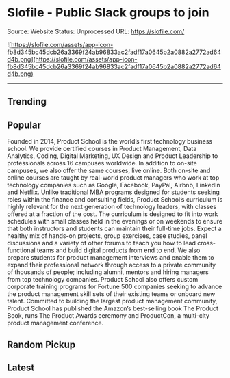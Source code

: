 # Slofile - Public Slack groups to join

Source: Website
Status: Unprocessed
URL: https://slofile.com/

![https://slofile.com/assets/app-icon-fb8d345bc45dcb26a3369f24ab96833ac2fadf17a0645b2a0882a2772ad64d4b.png](https://slofile.com/assets/app-icon-fb8d345bc45dcb26a3369f24ab96833ac2fadf17a0645b2a0882a2772ad64d4b.png)

---

## Trending

## Popular

Founded in 2014, Product School is the world’s first technology business school. We provide certified courses in Product Management, Data Analytics, Coding, Digital Marketing, UX Design and Product Leadership to professionals across 16 campuses worldwide. In addition to on-site campuses, we also offer the same courses, live online. Both on-site and online courses are taught by real-world product managers who work at top technology companies such as Google, Facebook, PayPal, Airbnb, LinkedIn and Netflix. Unlike traditional MBA programs designed for students seeking roles within the finance and consulting fields, Product School’s curriculum is highly relevant for the next generation of technology leaders, with classes offered at a fraction of the cost. The curriculum is designed to fit into work schedules with small classes held in the evenings or on weekends to ensure that both instructors and students can maintain their full-time jobs. Expect a healthy mix of hands-on projects, group exercises, case studies, panel discussions and a variety of other forums to teach you how to lead cross-functional teams and build digital products from end to end. We also prepare students for product management interviews and enable them to expand their professional network through access to a private community of thousands of people; including alumni, mentors and hiring managers from top technology companies. Product School also offers custom corporate training programs for Fortune 500 companies seeking to advance the product management skill sets of their existing teams or onboard new talent. Committed to building the largest product management community, Product School has published the Amazon’s best-selling book The Product Book, runs The Product Awards ceremony and ProductCon, a multi-city product management conference.

## Random Pickup

## Latest